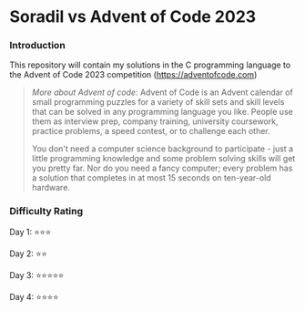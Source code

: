 # Soradil vs Advent of Code 2023

### Introduction
This repository will contain my solutions in the C programming language to the Advent of Code 2023 competition (https://adventofcode.com)

> *More about Advent of code:*
> Advent of Code is an Advent calendar of small programming puzzles for a variety of skill sets and skill levels that can be solved in any programming language you like.
> People use them as interview prep, company training, university coursework, practice problems, a speed contest, or to challenge each other.
> 
> You don't need a computer science background to participate - just a little programming knowledge and some problem solving skills will get you pretty far.
> Nor do you need a fancy computer; every problem has a solution that completes in at most 15 seconds on ten-year-old hardware.

### Difficulty Rating

Day 1: ⭐⭐⭐

Day 2: ⭐⭐

Day 3: ⭐⭐⭐⭐⭐

Day 4: ⭐⭐⭐⭐
